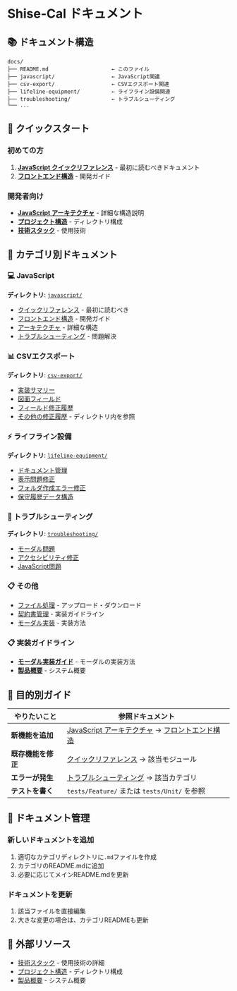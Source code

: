 # Shise-Cal ドキュメント

## 📚 ドキュメント構造

```
docs/
├── README.md                    ← このファイル
├── javascript/                  ← JavaScript関連
├── csv-export/                  ← CSVエクスポート関連
├── lifeline-equipment/          ← ライフライン設備関連
├── troubleshooting/             ← トラブルシューティング
└── ...
```

## 🚀 クイックスタート

### 初めての方
1. **[JavaScript クイックリファレンス](./javascript/js-quick-reference.md)** - 最初に読むべきドキュメント
2. **[フロントエンド構造](./javascript/frontend-structure.md)** - 開発ガイド

### 開発者向け
- **[JavaScript アーキテクチャ](./javascript/javascript-architecture.md)** - 詳細な構造説明
- **[プロジェクト構造](../.kiro/steering/structure.md)** - ディレクトリ構成
- **[技術スタック](../.kiro/steering/tech.md)** - 使用技術

## 📁 カテゴリ別ドキュメント

### 💻 JavaScript
**ディレクトリ**: [`javascript/`](./javascript/)

- [クイックリファレンス](./javascript/js-quick-reference.md) - 最初に読むべき
- [フロントエンド構造](./javascript/frontend-structure.md) - 開発ガイド
- [アーキテクチャ](./javascript/javascript-architecture.md) - 詳細な構造
- [トラブルシューティング](./javascript/troubleshooting-javascript.md) - 問題解決

### 📊 CSVエクスポート
**ディレクトリ**: [`csv-export/`](./csv-export/)

- [実装サマリー](./csv-export/csv-export-implementation-summary.md)
- [図面フィールド](./csv-export/csv-export-drawing-fields.md)
- [フィールド修正履歴](./csv-export/csv-export-field-fix-summary.md)
- [その他の修正履歴](./csv-export/) - ディレクトリ内を参照

### ⚡ ライフライン設備
**ディレクトリ**: [`lifeline-equipment/`](./lifeline-equipment/)

- [ドキュメント管理](./lifeline-equipment/lifeline-document-management.md)
- [表示問題修正](./lifeline-equipment/lifeline-document-display-fix.md)
- [フォルダ作成エラー修正](./lifeline-equipment/lifeline-folder-duplicate-submission-fix.md)
- [保守履歴データ構造](./lifeline-equipment/maintenance-history-data-structure.md)

### 🐛 トラブルシューティング
**ディレクトリ**: [`troubleshooting/`](./troubleshooting/)

- [モーダル問題](./troubleshooting/modal-troubleshooting-guide.md)
- [アクセシビリティ修正](./troubleshooting/accessibility-modal-fixes.md)
- [JavaScript問題](./javascript/troubleshooting-javascript.md)

### 📋 その他
- [ファイル処理](../.kiro/steering/file-handling.md) - アップロード・ダウンロード
- [契約書管理](../.kiro/steering/contracts-management.md) - 実装ガイドライン
- [モーダル実装](../.kiro/steering/modal-implementation-guide.md) - 実装方法

### 📋 実装ガイドライン

- **[モーダル実装ガイド](../.kiro/steering/modal-implementation-guide.md)** - モーダルの実装方法
- **[製品概要](../.kiro/steering/product.md)** - システム概要



## 🎯 目的別ガイド

| やりたいこと | 参照ドキュメント |
|------------|----------------|
| **新機能を追加** | [JavaScript アーキテクチャ](./javascript/javascript-architecture.md) → [フロントエンド構造](./javascript/frontend-structure.md) |
| **既存機能を修正** | [クイックリファレンス](./javascript/js-quick-reference.md) → 該当モジュール |
| **エラーが発生** | [トラブルシューティング](./javascript/troubleshooting-javascript.md) → 該当カテゴリ |
| **テストを書く** | `tests/Feature/` または `tests/Unit/` を参照 |

## 📝 ドキュメント管理

### 新しいドキュメントを追加
1. 適切なカテゴリディレクトリに`.md`ファイルを作成
2. カテゴリのREADME.mdに追加
3. 必要に応じてメインREADME.mdを更新

### ドキュメントを更新
1. 該当ファイルを直接編集
2. 大きな変更の場合は、カテゴリREADMEも更新

## 🔗 外部リソース

- [技術スタック](../.kiro/steering/tech.md) - 使用技術の詳細
- [プロジェクト構造](../.kiro/steering/structure.md) - ディレクトリ構成
- [製品概要](../.kiro/steering/product.md) - システム概要
